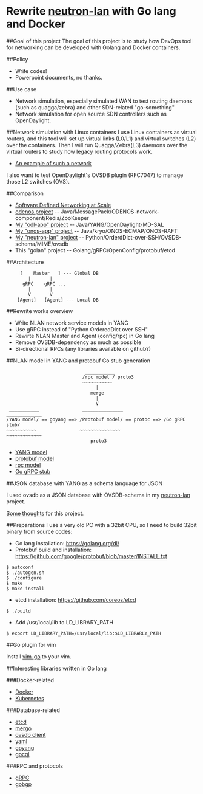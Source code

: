# Rewrite [neutron-lan](https://github.com/araobp/neutron-lan) with Go lang and Docker

##Goal of this project
The goal of this project is to study how DevOps tool for networking can be developed with Golang and Docker containers.

##Policy
- Write codes!
- Powerpoint documents, no thanks.

##Use case
- Network simulation, especially simulated WAN to test routing daemons (such as quagga/zebra) and other SDN-related "go-something"
- Network simulation for open source SDN controllers such as OpenDaylight.

##Network simulation with Linux containers
I use Linux containers as virtual routers, and this tool will set up virtual links (L0/L1) and virtual switches (L2) over the containers. Then I will run Quagga/Zebra(L3) daemons over the virtual routers to study how legacy routing protocols work.
- [An example of such a network](https://camo.githubusercontent.com/3f15c9634b2491185ec680fa5bb7d19f6f01146b/68747470733a2f2f646f63732e676f6f676c652e636f6d2f64726177696e67732f642f31564b664b6c776e7a5751322d496d6658654235754e656747424b30426e6147555f346c53386834517063772f7075623f773d39363026683d373230)

I also want to test OpenDaylight's OVSDB plugin (RFC7047) to manage those L2 switches (OVS).

##Comparison
- [Software Defined Networking at Scale](http://files.meetup.com/8218762/Bikash_Koley%20SDN_meetup%20May%202015.pdf)
- [odenos project](https://github.com/o3project/odenos) -- Java/MessagePack/ODENOS-network-component/Redis/ZooKeeper
- [My "odl-app" project](https://github.com/araobp/odl-app) -- Java/YANG/OpenDaylight-MD-SAL
- [My "onos-app" project](https://github.com/araobp/onos-app) -- Java/kryo/ONOS-ECMAP/ONOS-RAFT
- [My "neutron-lan" project](https://github.com/araobp/neutron-lan) -- Python/OrderdDict-over-SSH/OVSDB-schema/MIME/ovsdb
- This "golan" project -- Golang/gRPC/OpenConfig/protobuf/etcd

##Architecture
```
     [    Master   ] --- Global DB
        |       |
      gRPC    gRPC ...
        |       |
        V       V
    [Agent]   [Agent] --- Local DB
```
##Rewrite works overview
- Write NLAN network service models in YANG
- Use gRPC instead of "Python OrderedDict over SSH"
- Rewirte NLAN Master and Agent (config/rpc) in Go lang
- Remove OVSDB-dependency as much as possible
- Bi-directional RPCs (any libraries available on github?)

##NLAN model in YANG and protobuf
Go stub generation
```
                             ___________  
                            /rpc model / proto3
                            ~~~~~~~~~~~
                                 |
                               merge
                                 |
                                 V
 ___________                _______________                _____________
/YANG model/ == goyang ==> /Protobuf model/ == protoc ==> /Go gRPC stub/
~~~~~~~~~~~                ~~~~~~~~~~~~~~~                ~~~~~~~~~~~~~
                               proto3
```
- [YANG model](./nlan/model/nlan/nlan.yang)
- [protobuf model](./nlan/model/nlan/nlan.proto)
- [rpc model](./nlan/model/nlan/rpc.proto)
- [Go gRPC stub](./nlan/model/nlan/nlan.pb.go)

##JSON database with YANG as a schema language for JSON

I used ovsdb as a JSON database with OVSDB-schema in my [neutron-lan](http://github.com/araobp/neutron-lan) project.

[Some thoughts](./DATABASE.md) for this project.

##Preparations
I use a very old PC with a 32bit CPU, so I need to build 32bit binary from source codes:
- Go lang installation: https://golang.org/dl/
- Protobuf build and installation: https://github.com/google/protobuf/blob/master/INSTALL.txt
```
$ autoconf
$ ./autogen.sh
$ ./configure
$ make
$ make install
```
- etcd installation: https://github.com/coreos/etcd
```
$ ./build
``` 
- Add /usr/local/lib to LD_LIBRARY_PATH
```
$ export LD_LIBRARY_PATH=/usr/local/lib:$LD_LIBRARLY_PATH

```

##Go plugin for vim

Install [vim-go](https://github.com/fatih/vim-go) to your vim.

##Interesting libraries written in Go lang

###Docker-related
- [Docker](https://github.com/docker/docker)
- [Kubernetes](https://github.com/kubernetes/kubernetes)

###Database-related
- [etcd](https://github.com/coreos/etcd)
- [mergo](https://github.com/imdario/mergo)
- [ovsdb client](https://github.com/socketplane/libovsdb)
- [yaml](https://github.com/go-yaml/yaml)
- [goyang](https://github.com/openconfig/goyang)
- [gocql](https://github.com/gocql/gocql)

###RPC and protocols
- [gRPC](https://github.com/grpc/grpc-go/)
- [gobgp](https://github.com/osrg/gobgp)
